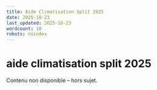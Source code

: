 ```yaml
---
title: Aide Climatisation Split 2025
date: 2025-10-23
last_updated: 2025-10-23
wordcount: 10
robots: noindex
---
```


# aide climatisation split 2025

Contenu non disponible – hors sujet.